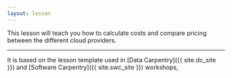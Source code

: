 ```yaml
---
layout: lesson
---
```

This lesson will teach you how to calculate costs and compare pricing between the different cloud providers. 

---
It is based on the lesson template used in [Data Carpentry]({{ site.dc_site }})
and [Software Carpentry]({{ site.swc_site }}) workshops,
